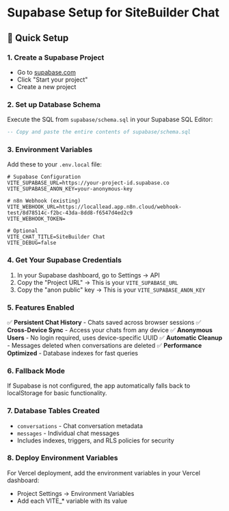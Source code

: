 # Supabase Setup for SiteBuilder Chat

## 🚀 Quick Setup

### 1. Create a Supabase Project
- Go to [supabase.com](https://supabase.com)
- Click "Start your project"
- Create a new project

### 2. Set up Database Schema
Execute the SQL from `supabase/schema.sql` in your Supabase SQL Editor:

```sql
-- Copy and paste the entire contents of supabase/schema.sql
```

### 3. Environment Variables
Add these to your `.env.local` file:

```env
# Supabase Configuration
VITE_SUPABASE_URL=https://your-project-id.supabase.co
VITE_SUPABASE_ANON_KEY=your-anonymous-key

# n8n Webhook (existing)
VITE_WEBHOOK_URL=https://locallead.app.n8n.cloud/webhook-test/8d78514c-f2bc-43da-8dd8-f6547d4ed2c9
VITE_WEBHOOK_TOKEN=

# Optional
VITE_CHAT_TITLE=SiteBuilder Chat
VITE_DEBUG=false
```

### 4. Get Your Supabase Credentials
1. In your Supabase dashboard, go to Settings → API
2. Copy the "Project URL" → This is your `VITE_SUPABASE_URL`
3. Copy the "anon public" key → This is your `VITE_SUPABASE_ANON_KEY`

### 5. Features Enabled
✅ **Persistent Chat History** - Chats saved across browser sessions
✅ **Cross-Device Sync** - Access your chats from any device
✅ **Anonymous Users** - No login required, uses device-specific UUID
✅ **Automatic Cleanup** - Messages deleted when conversations are deleted
✅ **Performance Optimized** - Database indexes for fast queries

### 6. Fallback Mode
If Supabase is not configured, the app automatically falls back to localStorage for basic functionality.

### 7. Database Tables Created
- `conversations` - Chat conversation metadata
- `messages` - Individual chat messages  
- Includes indexes, triggers, and RLS policies for security

### 8. Deploy Environment Variables
For Vercel deployment, add the environment variables in your Vercel dashboard:
- Project Settings → Environment Variables
- Add each VITE_* variable with its value 
